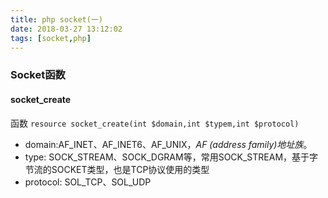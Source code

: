 ```yaml
---
title: php socket(一)
date: 2018-03-27 13:12:02
tags: [socket,php]
---
```

### Socket函数
#### socket_create
  函数 `resource socket_create(int $domain,int $typem,int $protocol)`
  
  +  domain:AF_INET、AF_INET6、AF_UNIX，*AF (address family)地址族*。
  + type: SOCK_STREAM、SOCK_DGRAM等，常用SOCK_STREAM，基于字节流的SOCKET类型，也是TCP协议使用的类型
+ protocol: SOL_TCP、SOL_UDP
<!--more-->